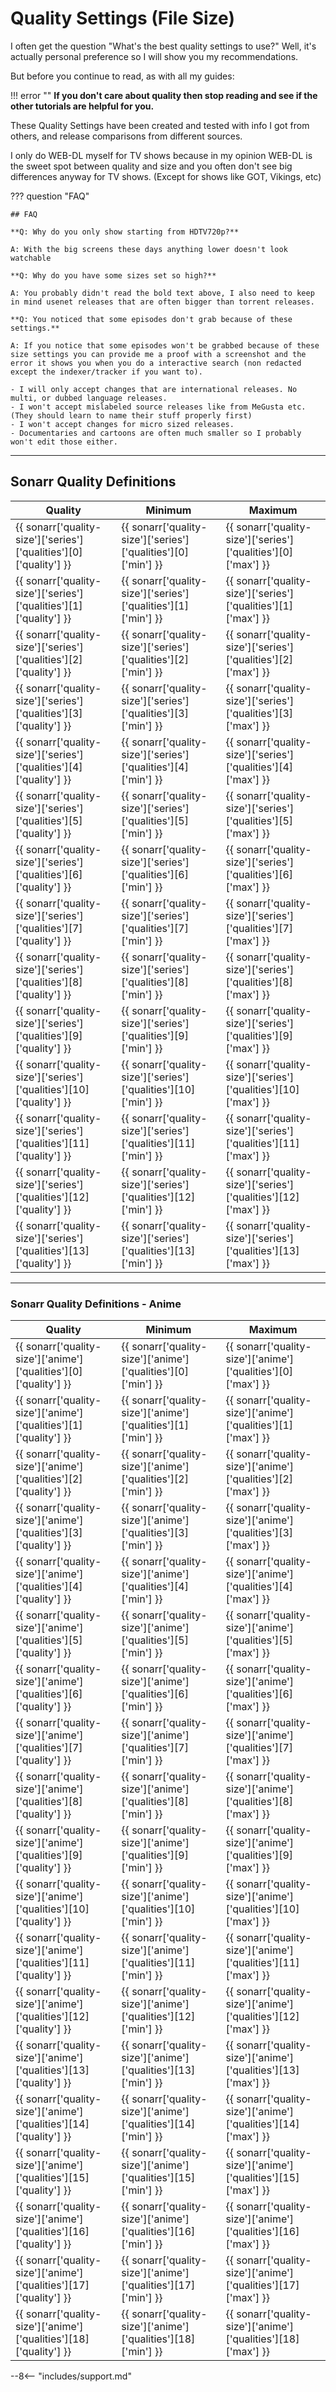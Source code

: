 # Quality Settings (File Size)

I often get the question "What's the best quality settings to use?"
Well, it's actually personal preference so I will show you my recommendations.

But before you continue to read, as with all my guides:

!!! error ""
    **If you don't care about quality then stop reading and see if the other tutorials are helpful for you.**

These Quality Settings have been created and tested with info I got from others, and release comparisons from different sources.

I only do WEB-DL myself for TV shows because in my opinion WEB-DL is the sweet spot between quality and size and you often don't see big differences anyway for TV shows. (Except for shows like GOT, Vikings, etc)

??? question "FAQ"

    ## FAQ

    **Q: Why do you only show starting from HDTV720p?**

    A: With the big screens these days anything lower doesn't look watchable

    **Q: Why do you have some sizes set so high?**

    A: You probably didn't read the bold text above, I also need to keep in mind usenet releases that are often bigger than torrent releases.

    **Q: You noticed that some episodes don't grab because of these settings.**

    A: If you notice that some episodes won't be grabbed because of these size settings you can provide me a proof with a screenshot and the error it shows you when you do a interactive search (non redacted except the indexer/tracker if you want to).

    - I will only accept changes that are international releases. No multi, or dubbed language releases.
    - I won't accept mislabeled source releases like from MeGusta etc. (They should learn to name their stuff properly first)
    - I won't accept changes for micro sized releases.
    - Documentaries and cartoons are often much smaller so I probably won't edit those either.

------

## Sonarr Quality Definitions

| Quality                                                            | Minimum                                                        | Maximum                                                        |
| ------------------------------------------------------------------ | -------------------------------------------------------------- | -------------------------------------------------------------- |
| {{ sonarr['quality-size']['series']['qualities'][0]['quality'] }}  | {{ sonarr['quality-size']['series']['qualities'][0]['min'] }}  | {{ sonarr['quality-size']['series']['qualities'][0]['max'] }}  |
| {{ sonarr['quality-size']['series']['qualities'][1]['quality'] }}  | {{ sonarr['quality-size']['series']['qualities'][1]['min'] }}  | {{ sonarr['quality-size']['series']['qualities'][1]['max'] }}  |
| {{ sonarr['quality-size']['series']['qualities'][2]['quality'] }}  | {{ sonarr['quality-size']['series']['qualities'][2]['min'] }}  | {{ sonarr['quality-size']['series']['qualities'][2]['max'] }}  |
| {{ sonarr['quality-size']['series']['qualities'][3]['quality'] }}  | {{ sonarr['quality-size']['series']['qualities'][3]['min'] }}  | {{ sonarr['quality-size']['series']['qualities'][3]['max'] }}  |
| {{ sonarr['quality-size']['series']['qualities'][4]['quality'] }}  | {{ sonarr['quality-size']['series']['qualities'][4]['min'] }}  | {{ sonarr['quality-size']['series']['qualities'][4]['max'] }}  |
| {{ sonarr['quality-size']['series']['qualities'][5]['quality'] }}  | {{ sonarr['quality-size']['series']['qualities'][5]['min'] }}  | {{ sonarr['quality-size']['series']['qualities'][5]['max'] }}  |
| {{ sonarr['quality-size']['series']['qualities'][6]['quality'] }}  | {{ sonarr['quality-size']['series']['qualities'][6]['min'] }}  | {{ sonarr['quality-size']['series']['qualities'][6]['max'] }}  |
| {{ sonarr['quality-size']['series']['qualities'][7]['quality'] }}  | {{ sonarr['quality-size']['series']['qualities'][7]['min'] }}  | {{ sonarr['quality-size']['series']['qualities'][7]['max'] }}  |
| {{ sonarr['quality-size']['series']['qualities'][8]['quality'] }}  | {{ sonarr['quality-size']['series']['qualities'][8]['min'] }}  | {{ sonarr['quality-size']['series']['qualities'][8]['max'] }}  |
| {{ sonarr['quality-size']['series']['qualities'][9]['quality'] }}  | {{ sonarr['quality-size']['series']['qualities'][9]['min'] }}  | {{ sonarr['quality-size']['series']['qualities'][9]['max'] }}  |
| {{ sonarr['quality-size']['series']['qualities'][10]['quality'] }} | {{ sonarr['quality-size']['series']['qualities'][10]['min'] }} | {{ sonarr['quality-size']['series']['qualities'][10]['max'] }} |
| {{ sonarr['quality-size']['series']['qualities'][11]['quality'] }} | {{ sonarr['quality-size']['series']['qualities'][11]['min'] }} | {{ sonarr['quality-size']['series']['qualities'][11]['max'] }} |
| {{ sonarr['quality-size']['series']['qualities'][12]['quality'] }} | {{ sonarr['quality-size']['series']['qualities'][12]['min'] }} | {{ sonarr['quality-size']['series']['qualities'][12]['max'] }} |
| {{ sonarr['quality-size']['series']['qualities'][13]['quality'] }} | {{ sonarr['quality-size']['series']['qualities'][13]['min'] }} | {{ sonarr['quality-size']['series']['qualities'][13]['max'] }} |

------

### Sonarr Quality Definitions - Anime

| Quality                                                           | Minimum                                                       | Maximum                                                       |
| ----------------------------------------------------------------- | ------------------------------------------------------------- | ------------------------------------------------------------- |
| {{ sonarr['quality-size']['anime']['qualities'][0]['quality'] }}  | {{ sonarr['quality-size']['anime']['qualities'][0]['min'] }}  | {{ sonarr['quality-size']['anime']['qualities'][0]['max'] }}  |
| {{ sonarr['quality-size']['anime']['qualities'][1]['quality'] }}  | {{ sonarr['quality-size']['anime']['qualities'][1]['min'] }}  | {{ sonarr['quality-size']['anime']['qualities'][1]['max'] }}  |
| {{ sonarr['quality-size']['anime']['qualities'][2]['quality'] }}  | {{ sonarr['quality-size']['anime']['qualities'][2]['min'] }}  | {{ sonarr['quality-size']['anime']['qualities'][2]['max'] }}  |
| {{ sonarr['quality-size']['anime']['qualities'][3]['quality'] }}  | {{ sonarr['quality-size']['anime']['qualities'][3]['min'] }}  | {{ sonarr['quality-size']['anime']['qualities'][3]['max'] }}  |
| {{ sonarr['quality-size']['anime']['qualities'][4]['quality'] }}  | {{ sonarr['quality-size']['anime']['qualities'][4]['min'] }}  | {{ sonarr['quality-size']['anime']['qualities'][4]['max'] }}  |
| {{ sonarr['quality-size']['anime']['qualities'][5]['quality'] }}  | {{ sonarr['quality-size']['anime']['qualities'][5]['min'] }}  | {{ sonarr['quality-size']['anime']['qualities'][5]['max'] }}  |
| {{ sonarr['quality-size']['anime']['qualities'][6]['quality'] }}  | {{ sonarr['quality-size']['anime']['qualities'][6]['min'] }}  | {{ sonarr['quality-size']['anime']['qualities'][6]['max'] }}  |
| {{ sonarr['quality-size']['anime']['qualities'][7]['quality'] }}  | {{ sonarr['quality-size']['anime']['qualities'][7]['min'] }}  | {{ sonarr['quality-size']['anime']['qualities'][7]['max'] }}  |
| {{ sonarr['quality-size']['anime']['qualities'][8]['quality'] }}  | {{ sonarr['quality-size']['anime']['qualities'][8]['min'] }}  | {{ sonarr['quality-size']['anime']['qualities'][8]['max'] }}  |
| {{ sonarr['quality-size']['anime']['qualities'][9]['quality'] }}  | {{ sonarr['quality-size']['anime']['qualities'][9]['min'] }}  | {{ sonarr['quality-size']['anime']['qualities'][9]['max'] }}  |
| {{ sonarr['quality-size']['anime']['qualities'][10]['quality'] }} | {{ sonarr['quality-size']['anime']['qualities'][10]['min'] }} | {{ sonarr['quality-size']['anime']['qualities'][10]['max'] }} |
| {{ sonarr['quality-size']['anime']['qualities'][11]['quality'] }} | {{ sonarr['quality-size']['anime']['qualities'][11]['min'] }} | {{ sonarr['quality-size']['anime']['qualities'][11]['max'] }} |
| {{ sonarr['quality-size']['anime']['qualities'][12]['quality'] }} | {{ sonarr['quality-size']['anime']['qualities'][12]['min'] }} | {{ sonarr['quality-size']['anime']['qualities'][12]['max'] }} |
| {{ sonarr['quality-size']['anime']['qualities'][13]['quality'] }} | {{ sonarr['quality-size']['anime']['qualities'][13]['min'] }} | {{ sonarr['quality-size']['anime']['qualities'][13]['max'] }} |
| {{ sonarr['quality-size']['anime']['qualities'][14]['quality'] }} | {{ sonarr['quality-size']['anime']['qualities'][14]['min'] }} | {{ sonarr['quality-size']['anime']['qualities'][14]['max'] }} |
| {{ sonarr['quality-size']['anime']['qualities'][15]['quality'] }} | {{ sonarr['quality-size']['anime']['qualities'][15]['min'] }} | {{ sonarr['quality-size']['anime']['qualities'][15]['max'] }} |
| {{ sonarr['quality-size']['anime']['qualities'][16]['quality'] }} | {{ sonarr['quality-size']['anime']['qualities'][16]['min'] }} | {{ sonarr['quality-size']['anime']['qualities'][16]['max'] }} |
| {{ sonarr['quality-size']['anime']['qualities'][17]['quality'] }} | {{ sonarr['quality-size']['anime']['qualities'][17]['min'] }} | {{ sonarr['quality-size']['anime']['qualities'][17]['max'] }} |
| {{ sonarr['quality-size']['anime']['qualities'][18]['quality'] }} | {{ sonarr['quality-size']['anime']['qualities'][18]['min'] }} | {{ sonarr['quality-size']['anime']['qualities'][18]['max'] }} |

--8<-- "includes/support.md"

